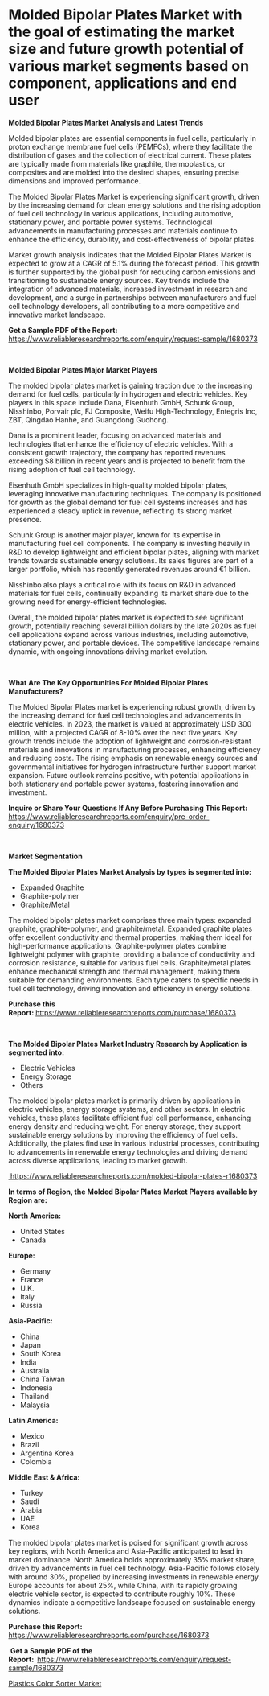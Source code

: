 <p><h1>Molded Bipolar Plates Market with the goal of estimating the market size and future growth potential of various market segments based on component, applications and end user</h1></p><p><strong>Molded Bipolar Plates Market Analysis and Latest Trends</strong></p>
<p><p>Molded bipolar plates are essential components in fuel cells, particularly in proton exchange membrane fuel cells (PEMFCs), where they facilitate the distribution of gases and the collection of electrical current. These plates are typically made from materials like graphite, thermoplastics, or composites and are molded into the desired shapes, ensuring precise dimensions and improved performance.</p><p>The Molded Bipolar Plates Market is experiencing significant growth, driven by the increasing demand for clean energy solutions and the rising adoption of fuel cell technology in various applications, including automotive, stationary power, and portable power systems. Technological advancements in manufacturing processes and materials continue to enhance the efficiency, durability, and cost-effectiveness of bipolar plates.</p><p>Market growth analysis indicates that the Molded Bipolar Plates Market is expected to grow at a CAGR of 5.1% during the forecast period. This growth is further supported by the global push for reducing carbon emissions and transitioning to sustainable energy sources. Key trends include the integration of advanced materials, increased investment in research and development, and a surge in partnerships between manufacturers and fuel cell technology developers, all contributing to a more competitive and innovative market landscape.</p></p>
<p><strong>Get a Sample PDF of the Report:&nbsp;</strong> <a href="https://www.reliableresearchreports.com/enquiry/request-sample/1680373?utm_campaign=3260&utm_medium=2&utm_source=Github&utm_content=ia&utm_term=24032025&utm_id=molded-bipolar-plates">https://www.reliableresearchreports.com/enquiry/request-sample/1680373</a></p>
<p>&nbsp;</p>
<p><strong>Molded Bipolar Plates Major Market Players</strong></p>
<p><p>The molded bipolar plates market is gaining traction due to the increasing demand for fuel cells, particularly in hydrogen and electric vehicles. Key players in this space include Dana, Eisenhuth GmbH, Schunk Group, Nisshinbo, Porvair plc, FJ Composite, Weifu High-Technology, Entegris Inc, ZBT, Qingdao Hanhe, and Guangdong Guohong.</p><p>Dana is a prominent leader, focusing on advanced materials and technologies that enhance the efficiency of electric vehicles. With a consistent growth trajectory, the company has reported revenues exceeding $8 billion in recent years and is projected to benefit from the rising adoption of fuel cell technology.</p><p>Eisenhuth GmbH specializes in high-quality molded bipolar plates, leveraging innovative manufacturing techniques. The company is positioned for growth as the global demand for fuel cell systems increases and has experienced a steady uptick in revenue, reflecting its strong market presence.</p><p>Schunk Group is another major player, known for its expertise in manufacturing fuel cell components. The company is investing heavily in R&D to develop lightweight and efficient bipolar plates, aligning with market trends towards sustainable energy solutions. Its sales figures are part of a larger portfolio, which has recently generated revenues around €1 billion.</p><p>Nisshinbo also plays a critical role with its focus on R&D in advanced materials for fuel cells, continually expanding its market share due to the growing need for energy-efficient technologies.</p><p>Overall, the molded bipolar plates market is expected to see significant growth, potentially reaching several billion dollars by the late 2020s as fuel cell applications expand across various industries, including automotive, stationary power, and portable devices. The competitive landscape remains dynamic, with ongoing innovations driving market evolution.</p></p>
<p>&nbsp;</p>
<p><strong>What Are The Key Opportunities For Molded Bipolar Plates Manufacturers?</strong></p>
<p><p>The Molded Bipolar Plates market is experiencing robust growth, driven by the increasing demand for fuel cell technologies and advancements in electric vehicles. In 2023, the market is valued at approximately USD 300 million, with a projected CAGR of 8-10% over the next five years. Key growth trends include the adoption of lightweight and corrosion-resistant materials and innovations in manufacturing processes, enhancing efficiency and reducing costs. The rising emphasis on renewable energy sources and governmental initiatives for hydrogen infrastructure further support market expansion. Future outlook remains positive, with potential applications in both stationary and portable power systems, fostering innovation and investment.</p></p>
<p><strong>Inquire or Share Your Questions If Any Before Purchasing This Report:</strong> <a href="https://www.reliableresearchreports.com/enquiry/pre-order-enquiry/1680373?utm_campaign=3260&utm_medium=2&utm_source=Github&utm_content=ia&utm_term=24032025&utm_id=molded-bipolar-plates">https://www.reliableresearchreports.com/enquiry/pre-order-enquiry/1680373</a></p>
<p>&nbsp;</p>
<p><strong>Market Segmentation</strong></p>
<p><strong>The Molded Bipolar Plates Market Analysis by types is segmented into:</strong></p>
<p><ul><li>Expanded Graphite</li><li>Graphite-polymer</li><li>Graphite/Metal</li></ul></p>
<p><p>The molded bipolar plates market comprises three main types: expanded graphite, graphite-polymer, and graphite/metal. Expanded graphite plates offer excellent conductivity and thermal properties, making them ideal for high-performance applications. Graphite-polymer plates combine lightweight polymer with graphite, providing a balance of conductivity and corrosion resistance, suitable for various fuel cells. Graphite/metal plates enhance mechanical strength and thermal management, making them suitable for demanding environments. Each type caters to specific needs in fuel cell technology, driving innovation and efficiency in energy solutions.</p></p>
<p><strong>Purchase this Report:&nbsp;</strong><a href="https://www.reliableresearchreports.com/purchase/1680373?utm_campaign=3260&utm_medium=2&utm_source=Github&utm_content=ia&utm_term=24032025&utm_id=molded-bipolar-plates">https://www.reliableresearchreports.com/purchase/1680373</a></p>
<p>&nbsp;</p>
<p><strong>The Molded Bipolar Plates Market Industry Research by Application is segmented into:</strong></p>
<p><ul><li>Electric Vehicles</li><li>Energy Storage</li><li>Others</li></ul></p>
<p><p>The molded bipolar plates market is primarily driven by applications in electric vehicles, energy storage systems, and other sectors. In electric vehicles, these plates facilitate efficient fuel cell performance, enhancing energy density and reducing weight. For energy storage, they support sustainable energy solutions by improving the efficiency of fuel cells. Additionally, the plates find use in various industrial processes, contributing to advancements in renewable energy technologies and driving demand across diverse applications, leading to market growth.</p></p>
<p><a href="https://www.reliableresearchreports.com/molded-bipolar-plates-r1680373?utm_campaign=3260&utm_medium=2&utm_source=Github&utm_content=ia&utm_term=24032025&utm_id=molded-bipolar-plates">&nbsp;https://www.reliableresearchreports.com/molded-bipolar-plates-r1680373</a></p>
<p><strong>In terms of Region, the Molded Bipolar Plates Market Players available by Region are:</strong></p>
<p>
    <p> <strong> North America: </strong>
        <ul>
            <li>United States</li>
            <li>Canada</li>
        </ul>
        </p> 
    <p> <strong> Europe: </strong>
        <ul>
            <li>Germany</li>
            <li>France</li>
            <li>U.K.</li>
            <li>Italy</li>
            <li>Russia</li>
        </ul>
        </p> 
    <p> <strong> Asia-Pacific: </strong>
        <ul>
            <li>China</li>
            <li>Japan</li>
            <li>South Korea</li>
            <li>India</li>
            <li>Australia</li>
            <li>China Taiwan</li>
            <li>Indonesia</li>
            <li>Thailand</li>
            <li>Malaysia</li>
        </ul>
        </p> 
    <p> <strong> Latin America: </strong>
        <ul>
            <li>Mexico</li>
            <li>Brazil</li>
            <li>Argentina Korea</li>
            <li>Colombia</li>
        </ul>
        </p> 
    <p> <strong> Middle East & Africa: </strong>
        <ul>
            <li>Turkey</li>
            <li>Saudi</li>
            <li>Arabia</li>
            <li>UAE</li>
            <li>Korea</li>
        </ul>
    </p>
    </p>
<p><p>The molded bipolar plates market is poised for significant growth across key regions, with North America and Asia-Pacific anticipated to lead in market dominance. North America holds approximately 35% market share, driven by advancements in fuel cell technology. Asia-Pacific follows closely with around 30%, propelled by increasing investments in renewable energy. Europe accounts for about 25%, while China, with its rapidly growing electric vehicle sector, is expected to contribute roughly 10%. These dynamics indicate a competitive landscape focused on sustainable energy solutions.</p></p>
<p><strong>Purchase this Report: </strong><a href="https://www.reliableresearchreports.com/purchase/1680373?utm_campaign=3260&utm_medium=2&utm_source=Github&utm_content=ia&utm_term=24032025&utm_id=molded-bipolar-plates">https://www.reliableresearchreports.com/purchase/1680373</a></p>
<p>&nbsp;<strong>Get a Sample PDF of the Report:&nbsp;&nbsp;</strong><a href="https://www.reliableresearchreports.com/enquiry/request-sample/1680373?utm_campaign=3260&utm_medium=2&utm_source=Github&utm_content=ia&utm_term=24032025&utm_id=molded-bipolar-plates">https://www.reliableresearchreports.com/enquiry/request-sample/1680373</a></p>
<p><strong></strong></p>
<p><p><a href="https://github.com/shopovdjondo/Market-Research-Report-List-1/blob/main/plastics-color-sorter-market.md?utm_campaign=3260&utm_medium=2&utm_source=Github&utm_content=ia&utm_term=24032025&utm_id=molded-bipolar-plates">Plastics Color Sorter Market</a></p></p>